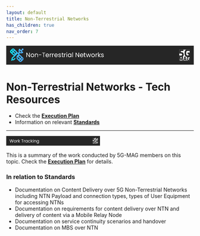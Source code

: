 ```yaml
---
layout: default
title: Non-Terrestrial Networks
has_children: true
nav_order: 7
---
```


<img src="../assets/images/Banner_NTN.png" /> 

# Non-Terrestrial Networks - Tech Resources

* Check the [**Execution Plan**](https://github.com/orgs/5G-MAG/projects/44/views/6)
* Information on relevant [**Standards**](https://5g-mag.github.io/Standards/pages/ntn.html)

---

<img src="../assets/images/Banner_WorkTracking.png" width="50%" /> 

This is a summary of the work conducted by 5G-MAG members on this topic. Check the [**Execution Plan**](https://github.com/orgs/5G-MAG/projects/44/views/6) for details.

### In relation to Standards
* Documentation on Content Delivery over 5G Non-Terrestrial Networks including NTN Payload and connection types, types of User Equipment for accessing NTNs
* Documentation on requirements for content delivery over NTN and delivery of content via a Mobile Relay Node
* Documentation on service continuity scenarios and handover
* Documentation on MBS over NTN
